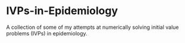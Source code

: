 # IVPs-in-Epidemiology
A collection of some of my attempts at numerically solving initial value problems (IVPs) in epidemiology.

